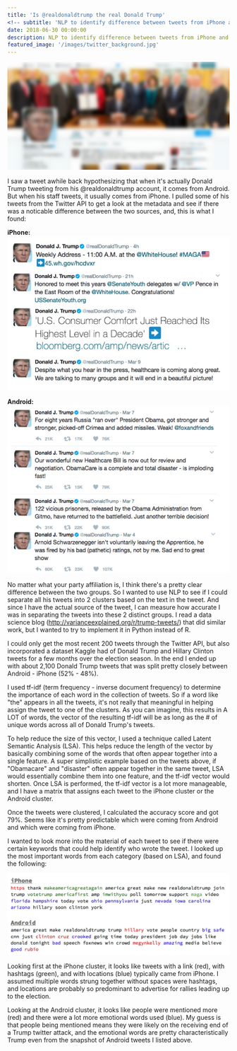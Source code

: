 ```yaml
---
title: 'Is @realdonaldtrump the real Donald Trump'
<!-- subtitle: 'NLP to identify difference between tweets from iPhone and Android' -->
date: 2018-06-30 00:00:00
description: NLP to identify difference between tweets from iPhone and Android
featured_image: '/images/twitter_background.jpg'
---
```


![](/images/twitter_background.jpg)

I saw a tweet awhile back hypothesizing that when it's actually Donald Trump tweeting from his @realdonaldtrump account, it comes from Android. But when his staff tweets, it usually comes from iPhone. I pulled some of his tweets from the Twitter API to get a look at the metadata and see if there was a noticable difference between the two sources, and, this is what I found: 

<b>iPhone:</b>
![](/images/twitter_iphone.jpg)

<b>Android:</b>
![](/images/twitter_android.jpg)

No matter what your party affiliation is, I think there's a pretty clear difference between the two groups. So I wanted to use NLP to see if I could separate all his tweets into 2 clusters based on the text in the tweet. And since I have the actual source of the tweet, I can measure how accurate I was in separating the tweets into these 2 distinct groups. I read a data science blog (http://varianceexplained.org/r/trump-tweets/) that did similar work, but I wanted to try to implement it in Python instead of R.

I could only get the most recent 200 tweets through the Twitter API, but also incorporated a dataset Kaggle had of Donald Trump and Hillary Clinton tweets for a few months over the election season. In the end I ended up with about 2,100 Donald Trump tweets that was split pretty closely between Android - iPhone (52% - 48%). 

I used tf-idf (term frequency - inverse document frequency) to determine the importance of each word in the collection of tweets. So if a word like "the" appears in all the tweets, it's not really that meaningful in helping assign the tweet to one of the clusters. As you can imagine, this results in A LOT of words, the vector of the resulting tf-idf will be as long as the # of unique words across all of Donald Trump's tweets. 

To help reduce the size of this vector, I used a technique called Latent Semantic Analysis (LSA). This helps reduce the length of the vector by basically combining some of the words that often appear together into a single feature. A super simplistic example based on the tweets above, if "Obamacare" and "disaster" often appear together in the same tweet, LSA would essentially combine them into one feature, and the tf-idf vector would shorten. Once LSA is performed, the tf-idf vector is a lot more manageable, and I have a matrix that assigns each tweet to the iPhone cluster or the Android cluster. 

Once the tweets were clustered, I calculated the accuracy score and got 79%. Seems like it's pretty predictable which were coming from Android and which were coming from iPhone. 

I wanted to look more into the material of each tweet to see if there were certain keywords that could help identify who wrote the tweet. I looked up the most important words from each category (based on LSA), and found the following: 

![](/images/twitter_words.jpg)

Looking first at the iPhone cluster, it looks like tweets with a link (red), with hashtags (green), and with locations (blue) typically came from iPhone. I assumed multiple words strung together without spaces were hashtags, and locations are probably so predominant to advertise for rallies leading up to the election. 

Looking at the Android cluster, it looks like people were mentioned more (red) and there were a lot more emotional words used (blue). My guess is that people being mentioned means they were likely on the receiving end of a Trump twitter attack, and the emotional words are pretty characteristically Trump even from the snapshot of Android tweets I listed above. 

